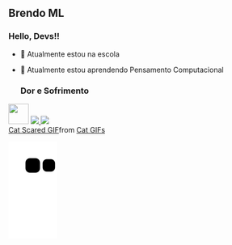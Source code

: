 ## Brendo ML
### Hello, Devs!!
- 🔭 Atualmente estou na escola
- 🌱 Atualmente estou aprendendo Pensamento Computacional 

  ### Dor e Sofrimento

<img src="https://cdn.jsdelivr.net/gh/devicons/devicon/icons/git/git-original.svg" width="40" height="40"/>

            
           
<a href="https://github.com/brendoceja1A">
<img height="180em" src="https://github-readme-stats.vercel.app/api/top-langs/?username=brendoceja1A&layout=compact&langs_count=7&theme=dracula"/>
<img height="180em" src="https://github-readme-stats.vercel.app/api?username=brendoceja1A&show_icons=true&theme=dracula&include_all_commits=true&count_private=true"/>
</div>
          
<div class="tenor-gif-embed" data-postid="24424983" data-share-method="host" data-aspect-ratio="1.03896" data-width="100%"><a href="https://tenor.com/view/cat-scared-surprised-gif-24424983">Cat Scared GIF</a>from <a href="https://tenor.com/search/cat-gifs">Cat GIFs</a></div> <script type="text/javascript" async src="https://tenor.com/embed.js"></script>

![Snake animation](https://github.com/brendoceja1A/brendoceja1A/blob/output/github-contribution-grid-snake.svg)
